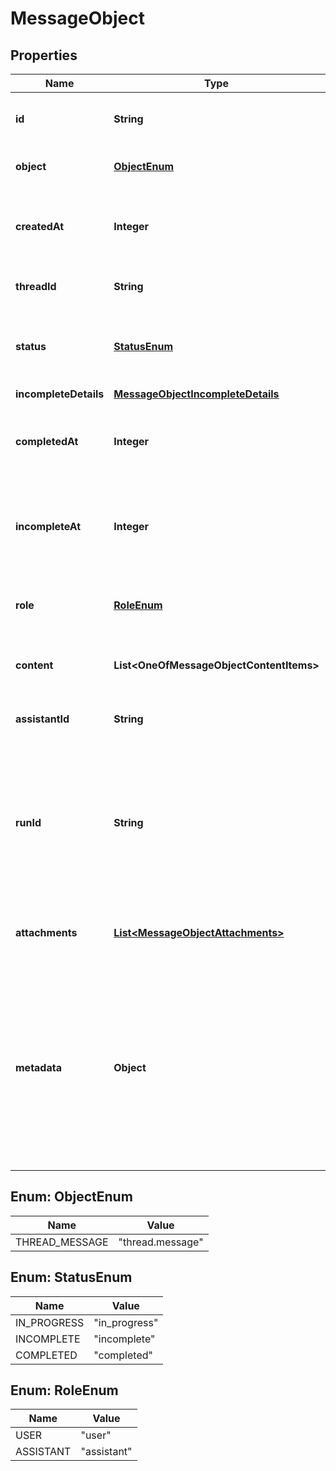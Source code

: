 # MessageObject

## Properties
Name | Type | Description | Notes
------------ | ------------- | ------------- | -------------
**id** | **String** | The identifier, which can be referenced in API endpoints. | 
**object** | [**ObjectEnum**](#ObjectEnum) | The object type, which is always &#x60;thread.message&#x60;. | 
**createdAt** | **Integer** | The Unix timestamp (in seconds) for when the message was created. | 
**threadId** | **String** | The [thread](/docs/api-reference/threads) ID that this message belongs to. | 
**status** | [**StatusEnum**](#StatusEnum) | The status of the message, which can be either &#x60;in_progress&#x60;, &#x60;incomplete&#x60;, or &#x60;completed&#x60;. | 
**incompleteDetails** | [**MessageObjectIncompleteDetails**](MessageObjectIncompleteDetails.md) |  | 
**completedAt** | **Integer** | The Unix timestamp (in seconds) for when the message was completed. | 
**incompleteAt** | **Integer** | The Unix timestamp (in seconds) for when the message was marked as incomplete. | 
**role** | [**RoleEnum**](#RoleEnum) | The entity that produced the message. One of &#x60;user&#x60; or &#x60;assistant&#x60;. | 
**content** | **List&lt;OneOfMessageObjectContentItems&gt;** | The content of the message in array of text and/or images. | 
**assistantId** | **String** | If applicable, the ID of the [assistant](/docs/api-reference/assistants) that authored this message. | 
**runId** | **String** | The ID of the [run](/docs/api-reference/runs) associated with the creation of this message. Value is &#x60;null&#x60; when messages are created manually using the create message or create thread endpoints. | 
**attachments** | [**List&lt;MessageObjectAttachments&gt;**](MessageObjectAttachments.md) | A list of files attached to the message, and the tools they were added to. | 
**metadata** | **Object** | Set of 16 key-value pairs that can be attached to an object. This can be useful for storing additional information about the object in a structured format. Keys can be a maximum of 64 characters long and values can be a maxium of 512 characters long.  | 

<a name="ObjectEnum"></a>
## Enum: ObjectEnum
Name | Value
---- | -----
THREAD_MESSAGE | &quot;thread.message&quot;

<a name="StatusEnum"></a>
## Enum: StatusEnum
Name | Value
---- | -----
IN_PROGRESS | &quot;in_progress&quot;
INCOMPLETE | &quot;incomplete&quot;
COMPLETED | &quot;completed&quot;

<a name="RoleEnum"></a>
## Enum: RoleEnum
Name | Value
---- | -----
USER | &quot;user&quot;
ASSISTANT | &quot;assistant&quot;
